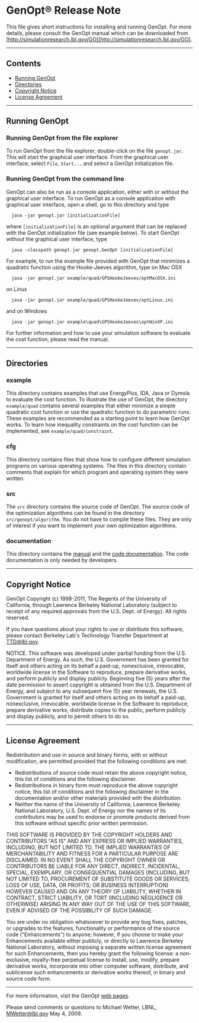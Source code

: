 GenOpt® Release Note
====================

This file gives short instructions for installing and running GenOpt.
For more details, please consult the GenOpt manual which can be
downloaded from
[http://simulationresearch.lbl.gov/GO](http://simulationresearch.lbl.gov/GO).

* * * * *

Contents
--------

* [Running GenOpt](#run)
* [Directories](#dire)
* [Copyright Notice](#copyright)
* [License Agreement](#license)

* * * * *

Running GenOpt
--------------

### Running GenOpt from the file explorer

To run GenOpt from the file explorer, double-click on the file
`genopt.jar`. This will start the graphical user interface. From the
graphical user interface, select `File`, `Start...` and select a GenOpt
initialization file.

### Running GenOpt from the command line

GenOpt can also be run as a console application, either with or without
the graphical user interface. To run GenOpt as a console application
with graphical user interface, open a shell, go to this directory and
type

      java -jar genopt.jar [initializationFile]

where `[initializationFile]` is an optional argument that can be
replaced with the GenOpt initialization file (see example below). To
start GenOpt without the graphical user interface, type

      java -classpath genopt.jar genopt.GenOpt [initializationFile]

For example, to run the example file provided with GenOpt that minimizes
a quadratic function using the Hooke-Jeeves algorithm, type on Mac OSX

      java -jar genopt.jar example/quad/GPSHookeJeeves/optMacOSX.ini

on Linux

      java -jar genopt.jar example/quad/GPSHookeJeeves/optLinux.ini

and on Windows

      java -jar genopt.jar example\quad\GPSHookeJeeves\optWinXP.ini

For further information and how to use your simulation software to
evaluate the cost function, please read the manual.

* * * * *

Directories
-----------

### example

This directory contains examples that use EnergyPlus, IDA, Java or
Dymola to evaluate the cost function. To illustrate the use of GenOpt,
the directory `example/quad` contains several examples that either
minimize a simple quadratic cost function or use the quadratic function
to do parametric runs. These examples are recommended as a starting
point to learn how GenOpt works. To learn how inequality constraints on
the cost function can be implemented, see `example/quad/constraint`.

### cfg

This directory contains files that show how to configure different
simulation programs on various operating systems. The files in this
directory contain comments that explain for which program and operating
system they were written.

### src

The `src` directory contains the source code of GenOpt. The source code
of the optimization algorithms can be found in the directory
`src/genopt/algorithm`. You do not have to compile these files. They are
only of interest if you want to implement your own optimization
algorithms.

### documentation

This directory contains the [manual](./documentation/manual.pdf) and the
[code documentation](./documentation/jdoc/index.html). The code
documentation is only needed by developers.

* * * * *

Copyright Notice
----------------

GenOpt Copyright (c) 1998-2011, The Regents of the University of
California, through Lawrence Berkeley National Laboratory (subject to
receipt of any required approvals from the U.S. Dept. of Energy). All
rights reserved.

If you have questions about your rights to use or distribute this
software, please contact Berkeley Lab's Technology Transfer Department
at TTD@lbl.gov.

NOTICE. This software was developed under partial funding from the U.S.
Department of Energy. As such, the U.S. Government has been granted for
itself and others acting on its behalf a paid-up, nonexclusive,
irrevocable, worldwide license in the Software to reproduce, prepare
derivative works, and perform publicly and display publicly. Beginning
five (5) years after the date permission to assert copyright is obtained
from the U.S. Department of Energy, and subject to any subsequent five
(5) year renewals, the U.S. Government is granted for itself and others
acting on its behalf a paid-up, nonexclusive, irrevocable, worldwide
license in the Software to reproduce, prepare derivative works,
distribute copies to the public, perform publicly and display publicly,
and to permit others to do so.

* * * * *

License Agreement
-----------------

Redistribution and use in source and binary forms, with or without
modification, are permitted provided that the following conditions are
met:

-   Redistributions of source code must retain the above copyright
    notice, this list of conditions and the following disclaimer.
-   Redistributions in binary form must reproduce the above copyright
    notice, this list of conditions and the following disclaimer in the
    documentation and/or other materials provided with the distribution.
-   Neither the name of the University of California, Lawrence Berkeley
    National Laboratory, U.S. Dept. of Energy nor the names of its
    contributors may be used to endorse or promote products derived from
    this software without specific prior written permission.

THIS SOFTWARE IS PROVIDED BY THE COPYRIGHT HOLDERS AND CONTRIBUTORS "AS
IS" AND ANY EXPRESS OR IMPLIED WARRANTIES, INCLUDING, BUT NOT LIMITED
TO, THE IMPLIED WARRANTIES OF MERCHANTABILITY AND FITNESS FOR A
PARTICULAR PURPOSE ARE DISCLAIMED. IN NO EVENT SHALL THE COPYRIGHT OWNER
OR CONTRIBUTORS BE LIABLE FOR ANY DIRECT, INDIRECT, INCIDENTAL, SPECIAL,
EXEMPLARY, OR CONSEQUENTIAL DAMAGES (INCLUDING, BUT NOT LIMITED TO,
PROCUREMENT OF SUBSTITUTE GOODS OR SERVICES; LOSS OF USE, DATA, OR
PROFITS; OR BUSINESS INTERRUPTION) HOWEVER CAUSED AND ON ANY THEORY OF
LIABILITY, WHETHER IN CONTRACT, STRICT LIABILITY, OR TORT (INCLUDING
NEGLIGENCE OR OTHERWISE) ARISING IN ANY WAY OUT OF THE USE OF THIS
SOFTWARE, EVEN IF ADVISED OF THE POSSIBILITY OF SUCH DAMAGE.

You are under no obligation whatsoever to provide any bug fixes,
patches, or upgrades to the features, functionality or performance of
the source code ("Enhancements") to anyone; however, if you choose to
make your Enhancements available either publicly, or directly to
Lawrence Berkeley National Laboratory, without imposing a separate
written license agreement for such Enhancements, then you hereby grant
the following license: a non-exclusive, royalty-free perpetual license
to install, use, modify, prepare derivative works, incorporate into
other computer software, distribute, and sublicense such enhancements or
derivative works thereof, in binary and source code form.

* * * * *

For more information, visit the GenOpt [web
pages](http://simulationresearch.lbl.gov/GO).

Please send comments or questions to Michael Wetter, LBNL,
[MWetter@lbl.gov](mailto:MWetter@lbl.gov) May 4, 2009.

